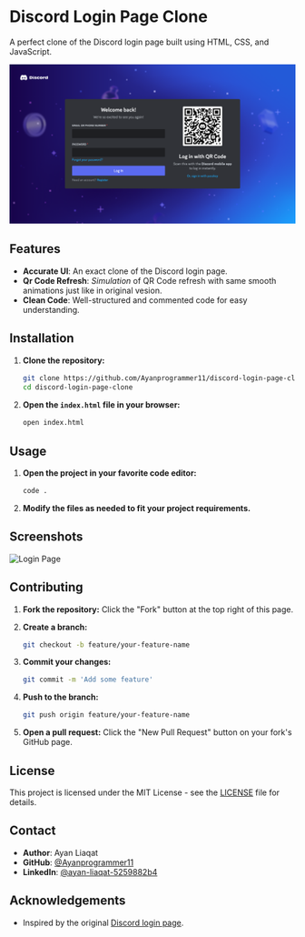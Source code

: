 # Discord Login Page Clone

A perfect clone of the Discord login page built using HTML, CSS, and JavaScript.

![Discord Login Page Clone Screenshot](./dsicord-login-page-clone-screenshot.png)

## Features

- **Accurate UI**: An exact clone of the Discord login page.
- **Qr Code Refresh**: *Simulation* of QR Code refresh with same smooth animations just like in original vesion.
- **Clean Code**: Well-structured and commented code for easy understanding.

## Installation

1. **Clone the repository:**
    ```sh
    git clone https://github.com/Ayanprogrammer11/discord-login-page-clone.git
    cd discord-login-page-clone
    ```

2. **Open the `index.html` file in your browser:**
    ```sh
    open index.html
    ```

## Usage

1. **Open the project in your favorite code editor:**
    ```sh
    code .
    ```

2. **Modify the files as needed to fit your project requirements.**

## Screenshots

![Login Page](path_to_login_screenshot)

## Contributing

1. **Fork the repository:**
    Click the "Fork" button at the top right of this page.

2. **Create a branch:**
    ```sh
    git checkout -b feature/your-feature-name
    ```

3. **Commit your changes:**
    ```sh
    git commit -m 'Add some feature'
    ```

4. **Push to the branch:**
    ```sh
    git push origin feature/your-feature-name
    ```

5. **Open a pull request:**
    Click the "New Pull Request" button on your fork's GitHub page.

## License

This project is licensed under the MIT License - see the [LICENSE](LICENSE) file for details.

## Contact

- **Author**: Ayan Liaqat
- **GitHub**: [@Ayanprogrammer11](https://github.com/Ayanprogrammer11)
- **LinkedIn**: [@ayan-liaqat-5259882b4](https://www.linkedin.com/in/ayan-liaqat-5259882b4/)

## Acknowledgements

- Inspired by the original [Discord login page](https://discord.com/login).

